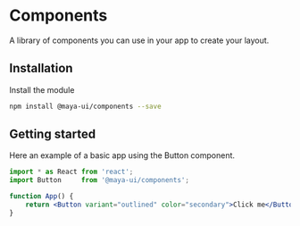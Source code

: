 # Components

A library of components you can use in your app to create your layout.

## Installation

Install the module

```sh
npm install @maya-ui/components --save
```

## Getting started

Here an example of a basic app using the Button component.

```jsx
import * as React from 'react';
import Button     from '@maya-ui/components';

function App() {
	return <Button variant="outlined" color="secondary">Click me</Button>;
}
```